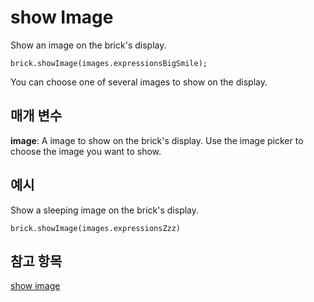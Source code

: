 # show Image

Show an image on the brick's display.

```sig
brick.showImage(images.expressionsBigSmile);
```

You can choose one of several images to show on the display.

## 매개 변수

**image**: A image to show on the brick's display. Use the image picker to choose the image you want to show.

## 예시

Show a sleeping image on the brick's display.

```blocks
brick.showImage(images.expressionsZzz)
```

## 참고 항목

[show image](/reference/brick/show-mood)
